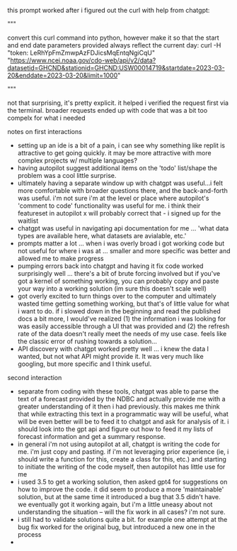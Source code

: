 this prompt worked after i figured out the curl with help from chatgpt:

"""

convert this curl command into python, however make it so that the start and end date parameters provided always reflect the current day: curl -H "token: LeRhYpFmZmwpAzFDJicsMqEntqNgiCqU" "https://www.ncei.noaa.gov/cdo-web/api/v2/data?datasetid=GHCND&stationid=GHCND:USW00014719&startdate=2023-03-20&enddate=2023-03-20&limit=1000"

"""

not that surprising, it's pretty explicit. it helped i verified the request first via the terminal. broader requests ended up with code that was a bit too compelx for what i needed

 notes on first interactions
- setting up an ide is a bit of a pain, i can see why something like replit is attractive to get going quickly. it may be more attractive with more complex projects w/ multiple languages?
- having autopilot suggest additional items on the 'todo' list/shape the problem was a cool little surprise.
- ultimately having a separate window up with chatgpt was useful...i felt more comfortable with broader questions there, and the back-and-forth was useful. i'm not sure i'm at the level or place where autopilot's 'comment to code' functionality was useful for me. i think their featureset in autopilot x will probably correct that - i signed up for the waitlist
- chatgpt was useful in navigating api documentation for me … 'what data types are available here, what datasets are avialable, etc.' 
- prompts matter a lot … when i was overly broad i got working code but not useful for where i was at … smaller and more specific was better and allowed me to make progress
- pumping errors back into chatgpt and having it fix code worked surprisingly well … there's a bit of brute forcing involved but if you've got a kernel of something working, you can probably copy and paste your way into a working solution (im sure this doesn't scale well)
- got overly excited to turn things over to the computer and ultimately wasted time getting something working, but that's of little value for what i want to do. if i slowed down in the beginning and read the published docs a bit more, I would've realized (1) the information i was looking for was easily accessible through a UI that was provided and (2) the refresh rate of the data doesn't really meet the needs of my use case. feels like the classic error of rushing towards a solution…
- API discovery with chatgpt worked pretty well … i knew the data I wanted, but not what API might provide it. It was very much like googling, but more specific and I think useful. 

second interaction
- separate from coding with these tools, chatgpt was able to parse the text of a forecast provided by the NDBC and actually provide me with a greater understanding of it then i had previously. this makes me think that while extracting this text in a programmatic way will be useful, what will be even better will be to feed it to chatgpt and ask for analysis of it. i should look into the gpt api and figure out how to feed it my lists of forecast information and get a summary response.
- in general i'm not using autopilot at all, chatgpt is writing the code for me. i'm just copy and pasting. if i'm not leveraging prior experience (ie, i should write a function for this, create a class for this, etc.) and starting to initiate the writing of the code myself, then autopilot has little use for me
- i used 3.5 to get a working solution, then asked gpt4 for suggestions on how to improve the code. it did seem to produce a more 'maintainable' solution, but at the same time it introduced a bug that 3.5 didn't have. we eventually got it working again, but i'm a little uneasy about not understanding the situation – will the fix work in all cases? i'm not sure. 
- i still had to validate solutions quite a bit. for example one attempt at the bug fix worked for the original bug, but introduced a new one in the process 
- 